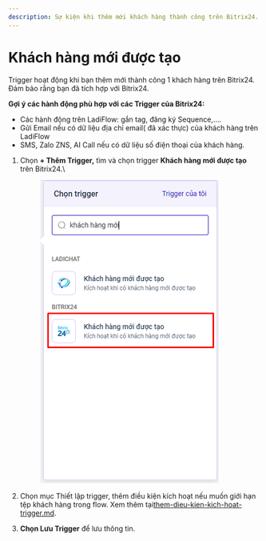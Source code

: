 ```yaml
---
description: Sự kiện khi thêm mới khách hàng thành công trên Bitrix24.
---
```


# Khách hàng mới được tạo

Trigger hoạt động khi bạn thêm mới thành công 1 khách hàng trên Bitrix24. Đảm bảo rằng bạn đã tích hợp với Bitrix24.

**Gợi ý các hành động phù hợp với các Trigger của Bitrix24:**

* Các hành động trên LadiFlow: gắn tag, đăng ký Sequence,....
* Gửi Email nếu có dữ liệu địa chỉ email( đã xác thực) của khách hàng trên LadiFlow
* SMS, Zalo ZNS, AI Call nếu có dữ liệu số điện thoại của khách hàng.

1.  Chọn **+ Thêm Trigger,** tìm và chọn trigger **Khách hàng mới được tạo** trên Bitrix24.\


    <figure><img src="../../../../.gitbook/assets/image (529).png" alt=""><figcaption></figcaption></figure>
2. Chọn mục Thiết lập trigger, thêm điều kiện kích hoạt nếu muốn giới hạn tệp khách hàng trong flow. Xem thêm tại[them-dieu-kien-kich-hoat-trigger.md](../them-dieu-kien-kich-hoat-trigger.md "mention").
3. **Chọn Lưu Trigger** để lưu thông tin.

